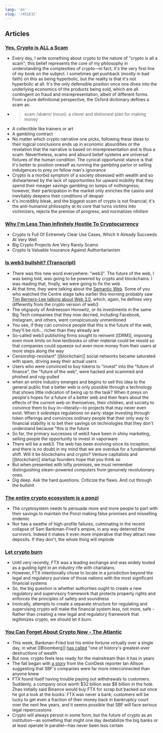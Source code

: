 ```yaml
---
lang: 'en'
slug: '/451E1C'
---
```


## Articles

### [Yes, Crypto is ALL a Scam](https://www.stephendiehl.com/blog/crypto-is-a-scam.html)

- Every day, I write something about crypto to the nature of "crypto is all a scam"; this belief represents the core of my philosophy in understanding the complexities of crypto—in fact, it's the very first line of my book on the subject. I sometimes get pushback (mostly in bad faith) on this as being hyperbolic, but the reality is that it's not hyperbolic at all. It's the only defensible position once one dives into the underlying economics of the products being sold, which are all contingent on fraud and misrepresentation, albeit of different forms. From a pure definitional perspective, the Oxford dictionary defines a scam as:
- > scam /skæm/ (noun): a clever and dishonest plan for making money
- A collectible like trainers or art
- A gambling contract
- No matter which crypto narrative one picks, following these ideas to their logical conclusions ends up in economic absurdities or the revelation that the narrative is based on misrepresentation and is thus a scam. Nevertheless, scams and absurd belief systems are universal fixtures of the human condition. The cynical opportunist stance is that it's better to position oneself as running the gambling parlor or selling indulgences to prey on fellow man's ignorance
- Crypto is a morbid symptom of a society obsessed with wealth and so disheartened by the lack of opportunities for upward mobility that they spend their meager savings gambling on lumps of nothingness; however, their participation in the market only enriches the casino and inevitably deepens their conditions of despair
- it's incredibly bleak, and the biggest scam of crypto is not financial; it's the anti-humanist philosophy at its core that turns victims into victimizers, rejects the premise of progress, and normalizes nihilism

### [Why I'm Less Than Infinitely Hostile To Cryptocurrency](https://astralcodexten.substack.com/p/why-im-less-than-infinitely-hostile)

- Crypto Is Full Of Extremely Clear Use Cases, Which It Already Succeeds At Very Well
- Big Crypto Projects Are Very Rarely Scams
- Crypto Is Valuable Insurance Against Authoritarianism

### [Is web3 bullshit? (Transcript)](https://blog.mollywhite.net/is-web3-bullshit/)

- There was this new word everywhere: "web3". The future of the web, I was being told, was going to be powered by crypto and blockchains. I was reading that, finally, we were going to fix the web
- At that time, they were talking about the [Semantic Web](https://en.wikipedia.org/wiki/Semantic_Web). Some of you who watched the Centre stage talks earlier this morning probably saw [Tim Berners-Lee talking about Web 3.0](https://youtu.be/D5p2gt7htDM?t=2251), which, again, he defines very differently from the crypto version of web3
- The oligopoly of Andreessen Horowitz, or its investments in the same Big Tech companies that they now decried, including Facebook, Instagram, and others, went conspicuously unmentioned
- You see, if they can convince people that this is the future of the web, they'll be rich… richer than they already are
- So-called web3 publishing firms sought to reinvent [[DRM]], imposing even more limits on how textbooks or other material could be resold so that companies could squeeze out even more money from their users at more steps along the way
- Censorship-resistant" [[blockchain]] social networks became saturated with spam, driving away their actual users
- Users who were convinced to buy tokens to "invest" into the "future of finance", the "future of the web", were hacked and scammed and phished and rug-pulled
- when an entire industry emerges and begins to sell this idea to the general public that a better web is only possible through a technology that shows little indication of being up to the task? When it preys on people's hopes for a future of a better web and their fears about the effects of the current web on themselves, their children, and society to convince them to buy in—literally—to projects that may never even exist. When it sidesteps regulations on early-stage investing through token offerings and convinces ordinary people that their only way to financial stability is to bet their savings on technologies that they don't understand because "this is the future
- So far, the primary successes of web3 have been in shiny marketing, selling people the opportunity to invest in vaporware
- There will be a web3. The web has been evolving since its inception, and there is no doubt in my mind that we are overdue for a fundamental shift. Will it be blockchains and crypto? Venture capitalists and [[blockchain]] startup founders hope that you think so
- But when presented with lofty promises, we must remember distinguishing steam-powered computers from genuinely revolutionary ones.
- Dig deep. Ask the hard questions. Criticize the flaws. And cut through the bullshit

### [The entire crypto ecosystem is a ponzi](https://www.coppolacomment.com/2022/11/the-entire-crypto-ecosystem-is-ponzi.html)

- The cryptosystem needs to persuade more and more people to part with their savings to maintain the Ponzi making false promises and misselling endemic
- Nor has a swathe of high-profile failures, culminating in the recent collapse of Sam Bankman-Fried's empire, in any way deterred the survivors. Indeed it makes it even more imperative that they attract new deposits. If they don't, the whole thing will implode

### [Let crypto burn](https://www.ft.com/content/ac058ede-80cb-4aa6-8394-941443eec7e3)

- Until very recently, FTX was a leading exchange and was widely touted as a guiding light in an industry rife with charlatans.
- However, FTX intentionally chose to locate in a jurisdiction beyond the legal and regulatory purview of those nations with the most significant financial systems
- So, the big question is whether authorities ought to create a new regulatory and supervisory framework that protects property rights and enforces the principles of safety and soundness
- Ironically, attempts to create a separate structure for regulating and supervising crypto will make the financial system less, not more, safe - Rather than creating a new legal and regulatory framework that legitimizes crypto, we should let it burn.

### [You Can Forget About Crypto Now - The Atlantic](https://www.theatlantic.com/technology/archive/2022/11/sam-bankman-fried-bankruptcy-crypto-ftx/672104/)

- This week, Bankman-Fried lost his entire fortune virtually over a single day, in what [[Bloomberg]] [has called](https://www.bloomberg.com/news/articles/2022-11-11/sam-bankman-fried-s-assets-go-from-16-billion-to-zero-after-ftx-collapse) "one of history's greatest-ever destructions of wealth
- But now, crypto feels less ready for the mainstream than it has in years
- The fall began with [a story](https://www.coindesk.com/business/2022/11/02/divisions-in-sam-bankman-frieds-crypto-empire-blur-on-his-trading-titan-alamedas-balance-sheet/) from the CoinDesk reporter Ian Allison suggesting that SBF's companies were far more interconnected than anyone knew
- FTX found itself having trouble paying out withdrawals to customers. Suddenly, a company once worth $32 billion was $8 billion in the hole. Zhao initially said Binance would buy FTX for scrap but backed out once he got a look at the books. FTX was never a bank; customers will be lucky to get even a fraction of their money back in bankruptcy court over the next few years, and it seems possible that SBF will face serious legal repercussions
- Crypto will always persist in some form, but the future of crypto as an institution—as something that might one day destabilize the big banks or at least operate in parallel—has never been less certain
